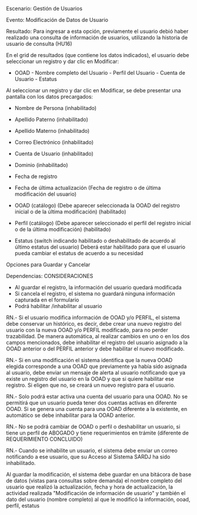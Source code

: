 Escenario:
	Gestión de Usuarios

Evento:
	Modificación de Datos de Usuario

Resultado:
Para ingresar a esta opción, previamente el usuario debió haber realizado una consulta de información de usuarios, utilizando la historia de usuario de consulta (HU16)

En el grid de resultados (que contiene los datos indicados), el usuario debe seleccionar un registro y dar clic en Modificar:
   - OOAD
    - Nombre completo del Usuario
    - Perfil del Usuario
    - Cuenta de Usuario
    - Estatus

Al seleccionar un registro y dar clic en Modificar, se debe presentar una pantalla con los datos precargados:
- Nombre de Persona (inhabilitado)
- Apellido Paterno (inhabilitado)
- Apellido Materno (inhabilitado)
- Correo Electrónico  (inhabilitado)
- Cuenta de Usuario (inhabilitado)
- Dominio (inhabilitado)
- Fecha de registro
- Fecha de última actualización (Fecha de registro o de última modificación del usuario)

- OOAD (catálogo)  (Debe aparecer seleccionada la OOAD del registro inicial o de la última modificación) (habilitado)
- Perfil (catálogo)  (Debe aparecer seleccionado el perfil del registro inicial o de la última modificación) (habilitado)

- Estatus (switch indicando habilitado o deshabilitado de acuerdo al último estatus del usuario) Deberá estar habilitado para que el usuario pueda cambiar el estatus de acuerdo a su necesidad

Opciones para Guardar y Cancelar


Dependencias:
CONSIDERACIONES

- Al guardar el registro, la información del usuario quedará modificada
- Si cancela el registro, el sistema no guardará ninguna información capturada en el formulario
- Podrá habilitar /inhabilitar al usuario 

RN.- Si el usuario modifica información de OOAD y/o PERFIL, el sistema debe conservar un histórico, es decir, debe crear una nuevo registro del usuario con la nueva OOAD y/o PERFIL modificado, para no perder trazabilidad. De manera automática, al realizar cambios en uno o en los dos campos mencionados, debe inhabilitar el registro del usuario asignado a la OOAD anterior o del PERFIL anterior y debe habilitar el nuevo modificado.

RN.- Si en una modificación el sistema identifica que la nueva OOAD elegida corresponde a una OOAD que previamente ya había sido asignada al usuario, debe enviar un mensaje de alerta al usuario notificando que ya existe un registro del usuario en la OOAD y que si quiere habilitar ese registro. Si eligen que no, se creará un nuevo registro para el usuario.

RN.- Solo podrá estar activa una cuenta del usuario para una OOAD. No se permitirá que un usuario pueda tener dos cuentas activas en diferente OOAD. Si se genera una cuenta para una OOAD diferente a la existente, en automático se debe inhabilitar para la OOAD anterior.

RN.- No se podrá cambiar de OOAD o perfil o deshabilitar un usuario, si tiene un perfil de ABOGADO y tiene requerimientos en trámite (diferente de REQUERIMIENTO CONCLUIDO)

RN.- Cuando se inhabilite un usuario, el sistema debe enviar un correo notificando a ese usuario, que su Acceso al Sistema SARDJ ha sido inhabilitado.

Al guardar la modificación, el sistema debe guardar en una bitácora de base de datos (vistas para consultas sobre demanda) el nombre completo del usuario que realizó la actualización, fecha y hora de actualización, la actividad realizada "Modificación de información de usuario" y también el dato del usuario (nombre completo) al que le modificó la información, ooad, perfil, estatus
